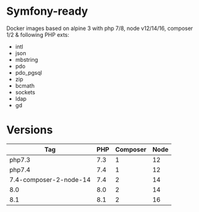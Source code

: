 Symfony-ready
=============

Docker images based on alpine 3 with php 7/8, node v12/14/16, composer 1/2 & following PHP exts:
- intl
- json
- mbstring
- pdo
- pdo_pgsql
- zip
- bcmath
- sockets
- ldap
- gd


# Versions

| Tag                    | PHP | Composer | Node |
|------------------------|-----|----------|------|
| php7.3                 | 7.3 | 1        | 12   |
| php7.4                 | 7.4 | 1        | 12   |
| 7.4-composer-2-node-14 | 7.4 | 2        | 14   |
| 8.0                    | 8.0 | 2        | 14   |
| 8.1                    | 8.1 | 2        | 16   |
